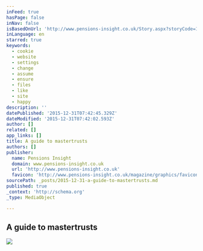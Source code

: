 ```yaml
---
inFeed: true
hasPage: false
inNav: false
isBasedOnUrl: 'http://www.pensions-insight.co.uk/Story.aspx?storyCode=14746649&source=Adestra'
inLanguage: en
starred: true
keywords:
  - cookie
  - website
  - settings
  - change
  - assume
  - ensure
  - files
  - like
  - site
  - happy
description: ''
datePublished: '2015-12-31T07:42:45.329Z'
dateModified: '2015-12-31T07:42:02.593Z'
author: []
related: []
app_links: []
title: A guide to mastertrusts
authors: []
publisher:
  name: Pensions Insight
  domain: www.pensions-insight.co.uk
  url: 'http://www.pensions-insight.co.uk'
  favicon: 'http://www.pensions-insight.co.uk/magazine/graphics/favicon.ico'
sourcePath: _posts/2015-12-31-a-guide-to-mastertrusts.md
published: true
_context: 'http://schema.org'
_type: MediaObject

---
```

<article style=""><h1>A guide to mastertrusts</h1><p></p><img src="http://www.pensions-insight.co.uk/pictures/2000x2000fit/3/6/1/15361_PI_Mastertrust_Guide15_index.jpg" /></article>